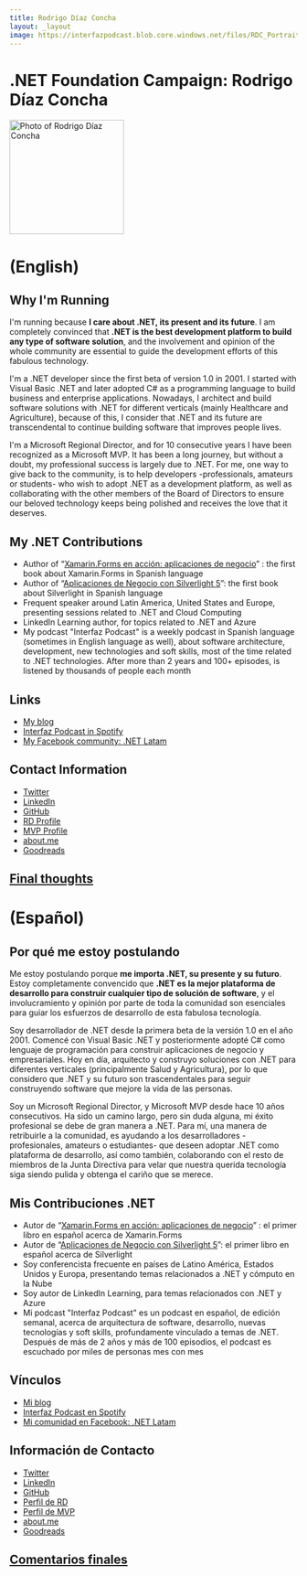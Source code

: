 ```yaml
---
title: Rodrigo Díaz Concha
layout: _layout
image: https://interfazpodcast.blob.core.windows.net/files/RDC_Portrait_Small.jpg
---
```


# .NET Foundation Campaign: Rodrigo Díaz Concha
<img src="https://interfazpodcast.blob.core.windows.net/files/RDC_Portrait_Small.jpg" width="200" alt="Photo of Rodrigo Díaz Concha" />

# (English)
## Why I'm Running
I'm running because **I care about .NET, its present and its future**. I am completely convinced that **.NET is the best development platform to build any type of software solution**, and the involvement and opinion of the whole community are essential to guide the development efforts of this fabulous technology.

I'm a .NET developer since the first beta of version 1.0 in 2001. I started with Visual Basic .NET and later adopted C# as a programming language to build business and enterprise applications. Nowadays, I architect and build software solutions with .NET for different verticals (mainly Healthcare and Agriculture), because of this, I consider that .NET and its future are transcendental to continue building software that improves people lives.

I'm a Microsoft Regional Director, and for 10 consecutive years I have been recognized as a Microsoft MVP. It has been a long journey, but without a doubt, my professional success is largely due to .NET. For me, one way to give back to the community, is to help developers -professionals, amateurs or students- who wish to adopt .NET as a development platform, as well as collaborating with the other members of the Board of Directors to ensure our beloved technology keeps being polished and receives the love that it deserves.

## My .NET Contributions

* Author of “[Xamarin.Forms en acción: aplicaciones de negocio](http://rclibros.es/producto/xamarin-forms-accion/)” : the first book about Xamarin.Forms in Spanish language
* Author of “[Aplicaciones de Negocio con Silverlight 5](http://rclibros.es/producto/silverlight-5/)”: the first book about Silverlight in Spanish language
* Frequent speaker around Latin America, United States and Europe, presenting sessions related to .NET and Cloud Computing
* LinkedIn Learning author, for topics related to .NET and Azure
* My podcast "Interfaz Podcast" is a weekly podcast in Spanish language (sometimes in English language as well), about software architecture, development, new technologies and soft skills, most of the time related to .NET technologies. After more than 2 years and 100+ episodes, is listened by thousands of people each month

## Links
* [My blog](http://rdiazconcha.com)
* [Interfaz Podcast in Spotify](https://open.spotify.com/show/7wtArksEB4DCGch35CwUYU?si=L4PoaZVnT_afxPSbr66xxA)
* [My Facebook community: .NET Latam](https://www.facebook.com/groups/diplomadowp71/)

## Contact Information
* [Twitter](http://twitter.com/rdiazconcha)
* [LinkedIn](https://www.linkedin.com/in/rdiazconcha/)
* [GitHub](http://github.com/rdiazconcha)
* [RD Profile](https://rd.microsoft.com/en-us/rodrigo-diazconcha)
* [MVP Profile](https://mvp.microsoft.com/en-us/PublicProfile/4028935?fullName=Rodrigo%20Diaz%20Concha)
* [about.me](https://rdiazconcha.me/)
* [Goodreads](https://goodreads.com/rdiazconcha)

## [Final thoughts](https://github.com/dotnet-foundation/election/issues/102#issuecomment-475711605)

# (Español)
## Por qué me estoy postulando
Me estoy postulando porque **me importa .NET, su presente y su futuro**.  Estoy completamente convencido que **.NET es la mejor plataforma de desarrollo para construir cualquier tipo de solución de software**, y el involucramiento y opinión por parte de toda la comunidad son esenciales para guiar los esfuerzos de desarrollo de esta fabulosa tecnología.

Soy desarrollador de .NET desde la primera beta de la versión 1.0 en el año 2001.  Comencé con Visual Basic .NET y posteriormente adopté C# como lenguaje de programación para construir aplicaciones de negocio y empresariales.  Hoy en día, arquitecto y construyo soluciones con .NET para diferentes verticales (principalmente Salud y Agricultura), por lo que considero que .NET y su futuro son trascendentales para seguir construyendo software que mejore la vida de las personas.

Soy un Microsoft Regional Director, y Microsoft MVP desde hace 10 años consecutivos.  Ha sido un camino largo, pero sin duda alguna, mi éxito profesional se debe de gran manera a .NET.  Para mí, una manera de retribuirle a la comunidad, es ayudando a los desarrolladores -profesionales, amateurs o estudiantes- que deseen adoptar .NET como plataforma de desarrollo, así como también, colaborando con el resto de miembros de la Junta Directiva para velar que nuestra querida tecnología siga siendo pulida y obtenga el cariño que se merece.

## Mis Contribuciones .NET

* Autor de “[Xamarin.Forms en acción: aplicaciones de negocio](http://rclibros.es/producto/xamarin-forms-accion/)” : el primer libro en español acerca de Xamarin.Forms
* Autor de “[Aplicaciones de Negocio con Silverlight 5](http://rclibros.es/producto/silverlight-5/)”: el primer libro en español acerca de Silverlight
* Soy conferencista frecuente en países de Latino América, Estados Unidos y Europa, presentando temas relacionados a .NET y cómputo en la Nube
* Soy autor de LinkedIn Learning, para temas relacionados con .NET y Azure
* Mi podcast "Interfaz Podcast" es un podcast en español, de edición semanal, acerca de arquitectura de software, desarrollo, nuevas tecnologías y soft skills, profundamente vinculado a temas de .NET.  Después de más de 2 años y más de 100 episodios, el podcast es escuchado por miles de personas mes con mes

## Vínculos
* [Mi blog](http://rdiazconcha.com)
* [Interfaz Podcast en Spotify](https://open.spotify.com/show/7wtArksEB4DCGch35CwUYU?si=L4PoaZVnT_afxPSbr66xxA)
* [Mi comunidad en Facebook: .NET Latam](https://www.facebook.com/groups/diplomadowp71/)

## Información de Contacto
* [Twitter](http://twitter.com/rdiazconcha)
* [LinkedIn](https://www.linkedin.com/in/rdiazconcha/)
* [GitHub](http://github.com/rdiazconcha)
* [Perfil de RD](https://rd.microsoft.com/en-us/rodrigo-diazconcha)
* [Perfil de MVP](https://mvp.microsoft.com/en-us/PublicProfile/4028935?fullName=Rodrigo%20Diaz%20Concha)
* [about.me](https://rdiazconcha.me/)
* [Goodreads](https://goodreads.com/rdiazconcha)

## [Comentarios finales](https://github.com/dotnet-foundation/election/issues/102#issuecomment-475711605)
